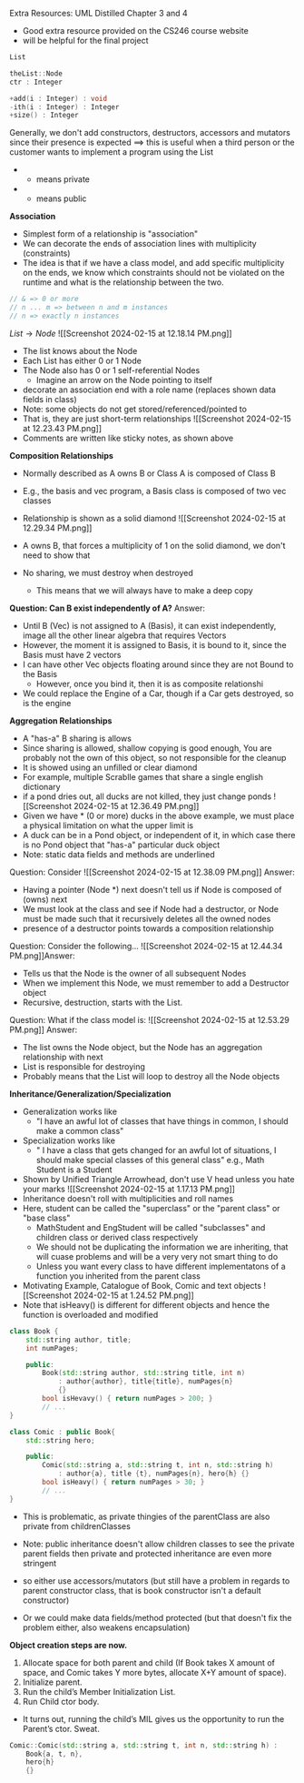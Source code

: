 
Extra Resources: UML Distilled Chapter 3 and 4 
- Good extra resource provided on the CS246 course website
- will be helpful for the final project

```C++
List

theList::Node
ctr : Integer

+add(i : Integer) : void
-ith(i : Integer) : Integer
+size() : Integer
```

Generally, we don't add constructors, destructors, accessors and mutators since their presence is expected $\implies$ this is useful when a third person or the customer wants to implement a program using the List
- - means private
- + means public 

**Association**
- Simplest form of a relationship is "association"
- We can decorate the ends of association lines with multiplicity (constraints)
- The idea is that if we have a class model, and add specific multiplicity on the ends, we know which constraints should not be violated on the runtime and what is the relationship between the two. 

```C++
// & => 0 or more
// n ... m => between n and m instances
// n => exactly n instances
```

$List \rightarrow Node$
![[Screenshot 2024-02-15 at 12.18.14 PM.png]]
- The list knows about the Node
- Each List has either 0 or 1 Node
- The Node also has 0 or 1 self-referential Nodes
	-  Imagine an arrow on the Node pointing to itself 
- decorate an association end with a role name (replaces shown data fields in class)
- Note: some objects do not get stored/referenced/pointed to
- That is, they are just short-term relationships
![[Screenshot 2024-02-15 at 12.23.43 PM.png]]
- Comments are written like sticky notes, as shown above 


**Composition Relationships**
- Normally described as $\text{A owns B}$ or $\text{Class A is composed of Class B}$
- E.g., the basis and vec program, a Basis class is composed of two vec classes
- Relationship is shown as a solid diamond 
![[Screenshot 2024-02-15 at 12.29.34 PM.png]]

- A owns B, that forces a multiplicity of 1 on the solid diamond, we don't need to show that
- No sharing, we must destroy when destroyed
	- This means that we will always have to make a deep copy 

**Question: Can B exist independently of A?**
Answer: 
- Until B (Vec) is not assigned to A (Basis), it can exist independently, image all the other linear algebra that requires Vectors
- However, the moment it is assigned to Basis, it is bound to it, since the Basis must have 2 vectors
- I can have other Vec objects floating around since they are not Bound to the Basis
	- However, once you bind it, then it is as composite relationshi
- We could replace the Engine of a Car, though if a Car gets destroyed, so is the engine


**Aggregation Relationships**
- A "has-a" B sharing is allows
- Since sharing is allowed, shallow copying is good enough, You are probably not the own of this object, so not responsible for the cleanup
- It is showed using an unfilled or clear diamond
- For example, multiple Scrablle games that share a single english dictionary
- if a pond dries out, all ducks are not killed, they just change ponds 
![[Screenshot 2024-02-15 at 12.36.49 PM.png]]
- Given we have * (0 or more) ducks in the above example, we must place a physical limitation on what the upper limit is 
- A duck can be in a Pond object, or independent of it, in which case there is no Pond object that "has-a" particular duck object
- Note: static data fields and methods are underlined

Question: Consider
![[Screenshot 2024-02-15 at 12.38.09 PM.png]]
Answer: 
- Having a pointer (Node \*) next doesn't tell us if Node is composed of (owns) next
- We must look at the class and see if Node had a destructor, or Node must be made such that it recursively deletes all the owned nodes
- presence of a destructor points towards a composition relationship


Question: Consider the following...
![[Screenshot 2024-02-15 at 12.44.34 PM.png]]Answer:
- Tells us that the Node is the owner of all subsequent Nodes
- When we implement this Node, we must remember to add a Destructor object
- Recursive, destruction, starts with the List.

Question: What if the class model is:
![[Screenshot 2024-02-15 at 12.53.29 PM.png]]
Answer: 
- The list owns the Node object, but the Node has an aggregation relationship with next
- List is responsible for destroying
- Probably means that the List will loop to destroy all the Node objects

**Inheritance/Generalization/Specialization**
- Generalization works like
	- "I have an awful lot of classes that have things in common, I should make a common class"
- Specialization works like 
	- " I have a class that gets changed for an awful lot of situations, I should make special classes of this general class"
e.g., Math Student is a Student
- Shown by Unified Triangle Arrowhead, don't use V head unless you hate your marks
![[Screenshot 2024-02-15 at 1.17.13 PM.png]]
- Inheritance doesn't roll with multiplicities and roll names
- Here, student can be called the "superclass" or the "parent class" or "base class"
	- MathStudent and EngStudent will be called "subclasses" and children class or derived class respectively
	- We should not be duplicating the information we are inheriting, that will cuase problems and will be a very very not smart thing to do
	- Unless you want every class to have different implementatons of a function you inherited from the parent class
- Motivating Example, Catalogue of Book, Comic and text objects
![[Screenshot 2024-02-15 at 1.24.52 PM.png]]
- Note that isHeavy() is different for different objects and hence the function is overloaded and modified


```C++
class Book {
	std::string author, title;
	int numPages;

	public: 
		Book(std::string author, std::string title, int n) 
			: author{author}, title{title}, numPages{n}
			{}
		bool isHevavy() { return numPages > 200; }
		// ... 
}
```

```C++
class Comic : public Book{
	std::string hero;

	public: 
		Comic(std::string a, std::string t, int n, std::string h)
			: author{a}, title {t}, numPages{n}, hero{h} {}
		bool isHeavy() { return numPages > 30; }
		// ... 
}
```

- This is problematic, as private thingies of the parentClass are also private from childrenClasses
- Note: public inheritance doesn't allow children classes to see the private parent fields then private and protected inheritance are even more stringent 

- so either use accessors/mutators (but still have a problem in regards to parent constructor class, that is book constructor isn't a default constructor)
- Or we could make data fields/method protected (but that doesn't fix the problem either, also weakens encapsulation)

**Object creation steps are now.** 
1. Allocate space for both parent and child (If Book takes X amount of space, and Comic takes Y more bytes, allocate X+Y amount of space). 
2. Initialize parent. 
3. Run the child’s Member Initialization List.  
4. Run Child ctor body. 
- It turns out, running the child’s MIL gives us the opportunity to run the Parent’s ctor. Sweat. 

```C++
Comic::Comic(std::string a, std::string t, int n, std::string h) :
	Book{a, t, n},
	hero{h} 
	{}
```